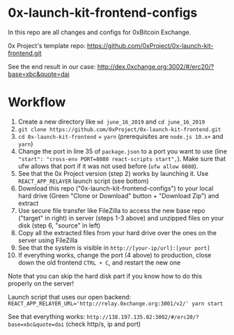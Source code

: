 # 0x-launch-kit-frontend-configs
In this repo are all changes and configs for 0xBitcoin Exchange.

0x Project's template repo: https://github.com/0xProject/0x-launch-kit-frontend.git

See the end result in our case: http://dex.0xchange.org:3002/#/erc20/?base=xbc&quote=dai


# Workflow
1. Create a new directory like `md june_16_2019` and `cd june_16_2019`
2. `git clone https://github.com/0xProject/0x-launch-kit-frontend.git`
3. `cd 0x-launch-kit-frontend` + `yarn` (prerequisites are `node.js 10.x+` and `yarn`)
4. Change the port in line 35 of `package.json` to a port you want to use (line `"start": "cross-env PORT=8080 react-scripts start",`). Make sure that ufw allows that port if it was not used before (`ufw allow 8080`).
5. See that the 0x Project version (step 2) works by launching it. Use `REACT_APP_RELAYER` launch script (see bottom)
6. Download this repo ("0x-launch-kit-frontend-configs") to your local hard drive (Green "Clone or Download" button + "Download Zip") and extract
7. Use secure file transfer like FileZilla to access the new base repo ("target" in right) in server (steps 1-3 above) and unzipped files on your disk (step 6, "source" in left)
8. Copy all the extracted files from your hard drive over the ones on the server using FileZilla
9. See that the system is visible in `http://[your-ip/url]:[your port]`
10. If everything works, change the port (4 above) to production, close down the old frontend `CTRL + C`, and restart the new one

Note that you can skip the hard disk part if you know how to do this properly on the server!

Launch script that uses our open backend:
`REACT_APP_RELAYER_URL='http://relay.0xchange.org:3001/v2/' yarn start`

See that everything works:
`http://138.197.135.82:3002/#/erc20/?base=xbc&quote=dai` (check http/s, ip and port)


